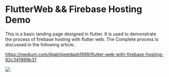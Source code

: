 # FlutterWeb && Firebase Hosting Demo

This is a basic landing page designed in flutter. It is used to demonstrate <br>the process of firebase hosting with flutter web. The Complete process is discussed in the following article..

https://medium.com/@abhijeetdash1999/flutter-web-with-firebase-hosting-82c341989b37

<img src="https://miro.medium.com/max/1400/1*MvDLCM_JHhgbB_NUG6sGGg.png">










